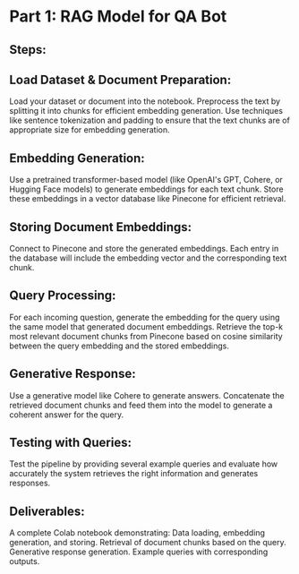 # Part 1: RAG Model for QA Bot
## Steps:
## Load Dataset & Document Preparation:
Load your dataset or document into the notebook.
Preprocess the text by splitting it into chunks for efficient embedding generation. Use techniques like sentence tokenization and padding 
to ensure that the text chunks are of appropriate size for embedding generation.

## Embedding Generation:
Use a pretrained transformer-based model (like OpenAI's GPT, Cohere, or Hugging Face models) to generate embeddings for each text chunk.
Store these embeddings in a vector database like Pinecone for efficient retrieval.

## Storing Document Embeddings:
Connect to Pinecone and store the generated embeddings. Each entry in the database will include the embedding vector and the 
corresponding text chunk.

## Query Processing:
For each incoming question, generate the embedding for the query using the same model that generated document embeddings.
Retrieve the top-k most relevant document chunks from Pinecone based on cosine similarity between the query embedding and the stored embeddings.

## Generative Response:
Use a generative model like Cohere to generate answers. Concatenate the retrieved document chunks and feed them into the model to generate a coherent answer for the query.

## Testing with Queries:
Test the pipeline by providing several example queries and evaluate how accurately the system retrieves the right information and generates responses.

## Deliverables:
A complete Colab notebook demonstrating:
Data loading, embedding generation, and storing.
Retrieval of document chunks based on the query.
Generative response generation.
Example queries with corresponding outputs.

